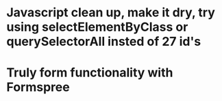 # Javascript clean up, make it dry, try using selectElementByClass or querySelectorAll insted of 27 id's

# Truly form functionality with Formspree